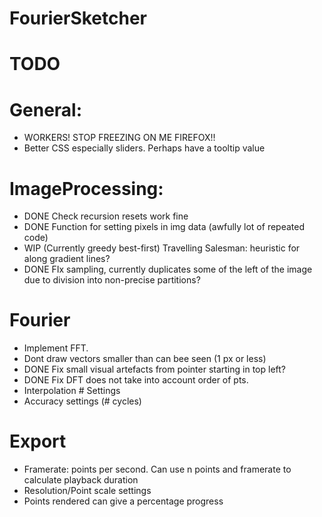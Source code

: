 # FourierSketcher

# TODO
# General:
- WORKERS! STOP FREEZING ON ME FIREFOX!!
- Better CSS especially sliders. Perhaps have a tooltip value

# ImageProcessing:
- DONE Check recursion resets work fine
- DONE Function for setting pixels in img data (awfully lot of repeated code)
- WIP (Currently greedy best-first) Travelling Salesman: heuristic for along gradient lines?
- DONE FIx sampling, currently duplicates some of the left of the image due to division into non-precise partitions?

# Fourier
- Implement FFT.
- Dont draw vectors smaller than can bee seen (1 px or less)
- DONE Fix small visual artefacts from pointer starting in top left?
- DONE Fix DFT does not take into account order of pts.
- Interpolation # Settings
- Accuracy settings (# cycles)

# Export
- Framerate: points per second. Can use n points and framerate to calculate playback duration
- Resolution/Point scale settings
- Points rendered can give a percentage progress
